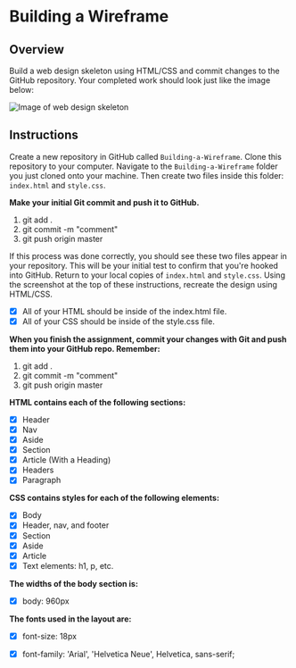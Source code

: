 # Building a Wireframe

## Overview

Build a web design skeleton using HTML/CSS and commit changes to the GitHub repository. 
Your completed work should look just like the image below:

![Image of web design skeleton](https://github.com/kyoukel/Building-a-Wireframe/blob/master/images/web-design-skeleton.png)

## Instructions

Create a new repository in GitHub called `Building-a-Wireframe`. Clone this repository to your computer. 
Navigate to the `Building-a-Wireframe` folder you just cloned onto your machine. Then create two files inside this folder: `index.html` and `style.css`. 

**Make your initial Git commit and push it to GitHub.**

1. git add .
2. git commit -m "comment"
3. git push origin master

If this process was done correctly, you should see these two files appear in your repository. This will be your initial test to confirm that you're hooked into GitHub. Return to your local copies of `index.html` and `style.css`. Using the screenshot at the top of these instructions, recreate the design using HTML/CSS. 

- [x] All of your HTML should be inside of the index.html file.
- [x] All of your CSS should be inside of the style.css file.

**When you finish the assignment, commit your changes with Git and push them into your GitHub repo. Remember:**

1. git add .
2. git commit -m "comment"
3. git push origin master

**HTML contains each of the following sections:**

- [x] Header
- [x] Nav
- [x] Aside
- [x] Section
- [x] Article (With a Heading)
- [x] Headers
- [x] Paragraph

**CSS contains styles for each of the following elements:**

- [x] Body
- [x] Header, nav, and footer
- [x] Section
- [x] Aside
- [x] Article
- [x] Text elements: h1, p, etc.

**The widths of the body section is:**

- [x] body: 960px

**The fonts used in the layout are:**

- [x] font-size: 18px
- [x] font-family: 'Arial', 'Helvetica Neue', Helvetica, sans-serif;


